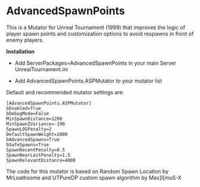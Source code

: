 # AdvancedSpawnPoints
This is a Mutator for Unreal Tournament (1999) that improves the logic of player spawn points and customization options to avoid respawns in front of enemy players.

**Installation**

- Add ServerPackages=AdvancedSpawnPoints in your main Server UnrealTournament.ini

- Add AdvancedSpawnPoints.ASPMutator to your mutator list 

Default and recommended mutator settings are:

```
[AdvancedSpawnPoints.ASPMutator]
bEnabled=True
bDebugMode=False
MinSpawnDistance=1200
MinSpawnZVariance=-190
SpawnLOSPenalty=2
DefaultSpawnWeight=2000
bAdvancedSpawns=True
bSafeSpawns=True
SpawnRecentPenalty=0.5
SpawnNearLastPenalty=1.5
SpawnRelevantDistance=4000
```

The code for this mutator is based on Random Spawn Location by MrLoathsome and UTPureDP custom spawn algorithm by Max]I[muS-X
